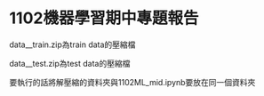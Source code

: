 # 1102機器學習期中專題報告

data__train.zip為train data的壓縮檔

data__test.zip為test data的壓縮檔

要執行的話將解壓縮的資料夾與1102ML_mid.ipynb要放在同一個資料夾

